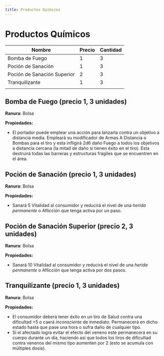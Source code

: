 ```yaml
---
title: Productos Químicos
---
```


# Productos Químicos

| Nombre                      | Precio | Cantidad |
| --------------------------- | ------ | -------- |
| Bomba de Fuego              | 1      | 3        |
| Poción de Sanación          | 1      | 3        |
| Poción de Sanación Superior | 2      | 3        |
| Tranquilizante              | 1      | 3        |
|                             |        |          |

## Bomba de Fuego (precio 1, 3 unidades)

**Ranura:** Bolsa

**Propiedades:**

- El portador puede emplear una acción para lanzarla contra un objetivo a distancia media. Empleará su modificador de Armas A Distancia o Bombas para el tiro y esta infligirá 2d6 daño Fuego a todos los objetivos a distancia cercana (la mitad de daño si tienen éxito en el tiro). Esta destruirá todas las barreras y estructuras frágiles que se encuentren en el área.

## Poción de Sanación (precio 1, 3 unidades)

**Ranura:** Bolsa

**Propiedades:**

- Sanará 5 Vitalidad al consumidor y reducirá el nivel de una *herida permanente* o Aflicción que tenga activa por un paso.

## Poción de Sanación Superior (precio 2, 3 unidades)

**Ranura:** Bolsa

**Propiedades:**

- Sanará 10 Vitalidad al consumidor y reducirá el nivel de una *herida permanente* o Aflicción que tenga activa por dos pasos. 

## Tranquilizante (precio 1, 3 unidades)

**Ranura:** Bolsa

**Propiedades:**

- El consumidor deberá tener éxito en un tiro de Salud contra una dificultad +5 o caerá *inconsciente* de inmediato. Permanecerá en dicho estado hasta que pase una hora o sufra daño de cualquier tipo. 
- Si el afectado logra evitar el efecto del veneno este permanecerá en su cuerpo durante un día, haciendo así que todos los tiros de dificultad contra venenos del mismo tipo aumenten por 2 (esto se acumula con múltiples dosis).
